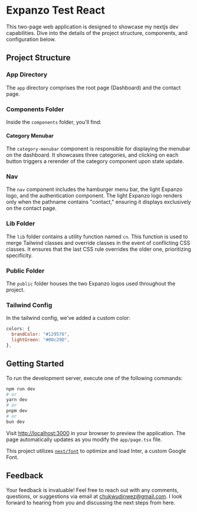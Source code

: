 # Expanzo Test React

This two-page web application is designed to showcase my nextjs dev capabilities. Dive into the details of the project structure, components, and configuration below.

## Project Structure

### App Directory

The `app` directory comprises the root page (Dashboard) and the contact page.

### Components Folder

Inside the `components` folder, you'll find:

#### Category Menubar

The `category-menubar` component is responsible for displaying the menubar on the dashboard. It showcases three categories, and clicking on each button triggers a rerender of the category component upon state update.

### Nav

The `nav` component includes the hamburger menu bar, the light Expanzo logo, and the authentication component. The light Expanzo logo renders only when the pathname contains "contact," ensuring it displays exclusively on the contact page.

### Lib Folder

The `lib` folder contains a utility function named `cn`. This function is used to merge Tailwind classes and override classes in the event of conflicting CSS classes. It ensures that the last CSS rule overrides the older one, prioritizing specificity.

### Public Folder

The `public` folder houses the two Expanzo logos used throughout the project.

### Tailwind Config

In the tailwind config, we've added a custom color:

```javascript
colors: {
  brandColor: "#129576",
  lightGreen: "#00c29D",
},
```

## Getting Started

To run the development server, execute one of the following commands:

```bash
npm run dev
# or
yarn dev
# or
pnpm dev
# or
bun dev
```

Visit [http://localhost:3000](http://localhost:3000) in your browser to preview the application. The page automatically updates as you modify the `app/page.tsx` file.

This project utilizes [`next/font`](https://nextjs.org/docs/basic-features/font-optimization) to optimize and load Inter, a custom Google Font.

## Feedback

Your feedback is invaluable! Feel free to reach out with any comments, questions, or suggestions via email at chukwudinwez@gmail.com. I look forward to hearing from you and discussing the next steps from here.
